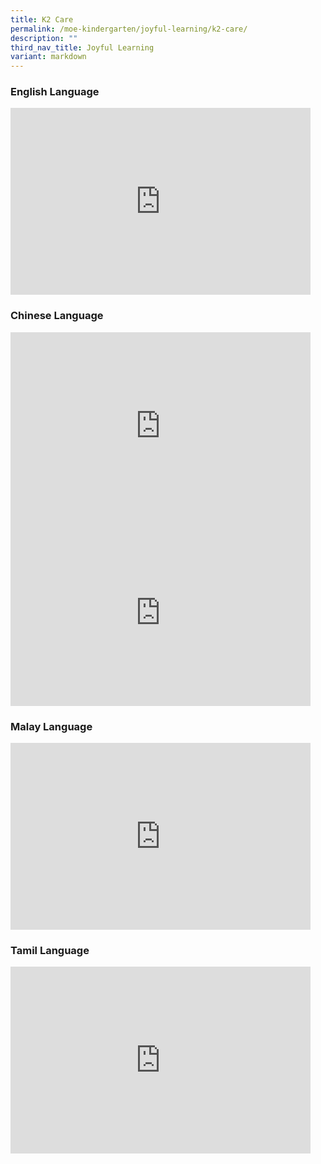 ```yaml
---
title: K2 Care
permalink: /moe-kindergarten/joyful-learning/k2-care/
description: ""
third_nav_title: Joyful Learning
variant: markdown
---
```

### English Language

<iframe allowfullscreen="true" height="299" width="480" frameborder="0" src="https://docs.google.com/presentation/d/e/2PACX-1vSVn5Ii7Y2vH7RE3JeUA91xSx8feicgT-GWKv4ANjrk0jgKvatNFKCxMIUj1w90Ri0d8uU6tFy3S2w-/embed?start=true&amp;loop=true&amp;delayms=3000"></iframe>

### Chinese Language
<iframe allowfullscreen="true" height="299" width="480" frameborder="0" src="https://docs.google.com/presentation/d/e/2PACX-1vQKs6v_oX1oxUt45ZhOFJ25SqBTsNY1H0XG9j_m4pHgVQomE9FhdcoIcwe5baHJXijvXBdMSnSeYB_j/embed?start=true&amp;loop=true&amp;delayms=3000"></iframe>
<br>
<iframe allowfullscreen="true" height="299" width="480" frameborder="0" src="https://docs.google.com/presentation/d/e/2PACX-1vReE-YD4k74Atiu_T3HC10utkV9pjnYAt7Q2RTvpeEX2Jtsq1kl_paS04pURFW2fNOVXcYrKhfMkXI7/embed?start=true&amp;loop=true&amp;delayms=3000"></iframe>

### Malay Language
<iframe allowfullscreen="true" height="299" width="480" frameborder="0" src="https://docs.google.com/presentation/d/e/2PACX-1vQ8jcaF7fm0sUSAYCLrKlZ_RwXPL5xzPSVGrcARId9Qp4dSlpEY4BBye33GxK9jxjd7ghAdcA9CtsKs/embed?start=true&amp;loop=true&amp;delayms=3000"></iframe>

### Tamil Language
<iframe allowfullscreen="true" height="299" width="480" frameborder="0" src="https://docs.google.com/presentation/d/e/2PACX-1vSbFPBdTJtmg8ajyEJmjYbhsXfMoQtnhy-hBCVLxXhY0gUbBdPEM_QutuDk0HcWlN_Jzq5c7RcOkm4a/embed?start=true&amp;loop=true&amp;delayms=3000"></iframe>